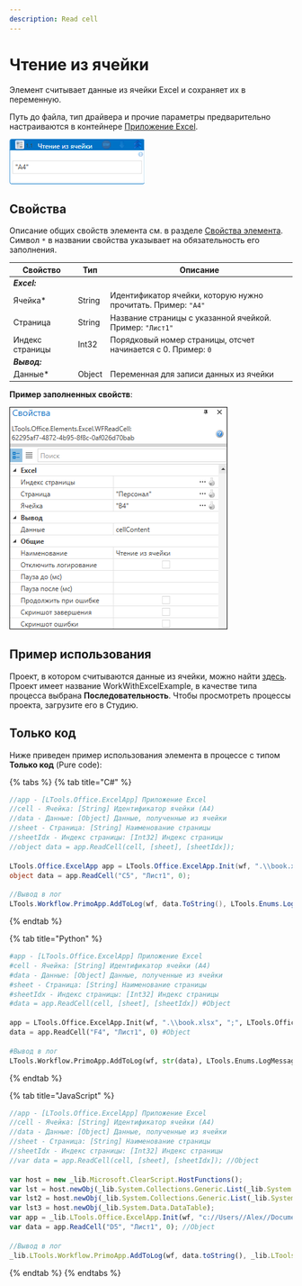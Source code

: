 ```yaml
---
description: Read cell
---
```


# Чтение из ячейки

Элемент считывает данные из ячейки Excel и сохраняет их в переменную. 

Путь до файла, тип драйвера и прочие параметры предварительно настраиваются в контейнере [Приложение Excel](https://docs.primo-rpa.ru/primo-rpa/g_elements/el_basic/els_excel/el_excel_app).

![](<../../../.gitbook/assets/excel-read-cell.png>)

## Свойства
Описание общих свойств элемента см. в разделе [Свойства элемента](https://docs.primo-rpa.ru/primo-rpa/primo-studio/process/elements#svoistva-elementa).\
Символ `*` в названии свойства указывает на обязательность его заполнения.

| Свойство             | Тип                   | Описание                         |
| -------------------- | --------------------- | -------------------------------- |
| ***Excel:***  | |  |
| Ячейка\*             | String   | Идентификатор ячейки, которую нужно прочитать. Пример: `"A4"`  |
| Страница             | String   | Название страницы с указанной ячейкой. Пример: `"Лист1"` |
| Индекс страницы      | Int32    | Порядковый номер страницы, отсчет начинается с 0. Пример: `0` |
| ***Вывод:***  | |  |
| Данные\*             | Object   | Переменная для записи данных из ячейки |

**Пример заполненных свойств**:

![](<../../../.gitbook/assets/excel-read-cell2.png>)


## Пример использования
Проект, в котором считываются данные из ячейки, можно найти [здесь](https://github.com/PrimoRPA/Learning/tree/master/WorkWithExcelExample). Проект имеет название WorkWithExcelExample, в качестве типа процесса выбрана **Последовательность**. Чтобы просмотреть процессы проекта, загрузите его в Студию.


## Только код
Ниже приведен пример использования элемента в процессе с типом **Только код** (Pure code):
  
{% tabs %}
{% tab title="C#" %}
```csharp
//app - [LTools.Office.ExcelApp] Приложение Excel
//cell - Ячейка: [String] Идентификатор ячейки (A4)
//data - Данные: [Object] Данные, полученные из ячейки
//sheet - Страница: [String] Наименование страницы
//sheetIdx - Индекс страницы: [Int32] Индекс страницы
//object data = app.ReadCell(cell, [sheet], [sheetIdx]);

LTools.Office.ExcelApp app = LTools.Office.ExcelApp.Init(wf, ".\\book.xlsx", ";", LTools.Office.Model.InteropTypes.DX);
object data = app.ReadCell("C5", "Лист1", 0);
		
//Вывод в лог
LTools.Workflow.PrimoApp.AddToLog(wf, data.ToString(), LTools.Enums.LogMessageType.Info);
```
{% endtab %}

{% tab title="Python" %}
```python
#app - [LTools.Office.ExcelApp] Приложение Excel
#cell - Ячейка: [String] Идентификатор ячейки (A4)
#data - Данные: [Object] Данные, полученные из ячейки
#sheet - Страница: [String] Наименование страницы
#sheetIdx - Индекс страницы: [Int32] Индекс страницы
#data = app.ReadCell(cell, [sheet], [sheetIdx]) #Object

app = LTools.Office.ExcelApp.Init(wf, ".\\book.xlsx", ";", LTools.Office.Model.InteropTypes.DX)
data = app.ReadCell("F4", "Лист1", 0) #Object
		
#Вывод в лог
LTools.Workflow.PrimoApp.AddToLog(wf, str(data), LTools.Enums.LogMessageType.Info)
```
{% endtab %}

{% tab title="JavaScript" %}
```javascript
//app - [LTools.Office.ExcelApp] Приложение Excel
//cell - Ячейка: [String] Идентификатор ячейки (A4)
//data - Данные: [Object] Данные, полученные из ячейки
//sheet - Страница: [String] Наименование страницы
//sheetIdx - Индекс страницы: [Int32] Индекс страницы
//var data = app.ReadCell(cell, [sheet], [sheetIdx]); //Object

var host = new _lib.Microsoft.ClearScript.HostFunctions();
var lst = host.newObj(_lib.System.Collections.Generic.List(_lib.System.Collections.Generic.List(_lib.System.String)));
var lst2 = host.newObj(_lib.System.Collections.Generic.List(_lib.System.Collections.Generic.List(_lib.LTools.Office.Model.ExcelCellInfo)));
var lst3 = host.newObj(_lib.System.Data.DataTable);
var app = _lib.LTools.Office.ExcelApp.Init(wf, "c://Users//Alex//Documents//Primo//LearningPureCode//book.xlsx", ";", _lib.LTools.Office.Model.InteropTypes.DX);	
var data = app.ReadCell("D5", "Лист1", 0); //Object
		
//Вывод в лог
_lib.LTools.Workflow.PrimoApp.AddToLog(wf, data.toString(), _lib.LTools.Enums.LogMessageType.Info);
```
{% endtab %}
{% endtabs %}







